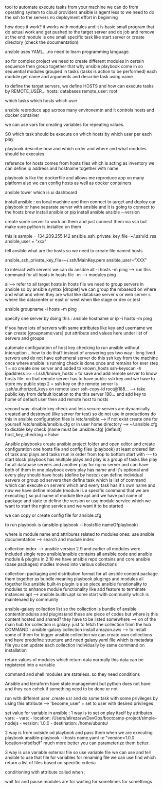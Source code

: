 tool to automate 
execute tasks from your machine
we can do from operating system to cloud providers
ansible is agent less to we need to do the ssh to the servers 
no deployment effort in beginning 

how does it work?
it works with modules and it is basic small program that do actual work and get pushed to the target server and do job and remove at the end 
module is one small specific task like start server or create directory (check the documentation)

ansible uses YAML....no need to learn programming language.

so for complex project we need to create different modules in certain sequence then group together 
that why ansible playbook come in
so sequential modules grouped in tasks (tasks is action to be performed)
each module get name and arguments and describe task using name 

to define the target servers, we define HOSTS and how can
execute tasks by REMOTE_USER...
hosts: databases
remote_user: root

which tasks 
which hosts 
which user

ansible reproduce app acroos many environemtn and it controls hosts and docker container

we can use vars for creating variables for repeating values.

SO which task should be execute on which hosts by which user per each play

playbook describe how and which order and where and what modules should be executes

reference for hosts comes from hosts files which is acting as inventory we can define ip address and hostname together with name 

playbook is like the dockerfile and allows me reproduce app on many platform
also we can config hosts as well as docker containers 

ansible tower which is ui dashboard

install ansible : on local machine and then connect to target and deploy our playbook
or have separate server with ansible and it is going to connect to the hosts
brew install ansible or pip install ansible 
ansible --version 


create some server to work on them and just connect them via ssh 
but make sure python is installed on them 

this is sample = 134.209.255.142 ansible_ssh_private_key_file=~/.ssh/id_rsa ansible_user = "xxx"

tell ansible what are the hosts so we need to create file named hosts

ansible_ssh_private_key_file=~/.ssh/MainKey.pem ansible_user="XXX"

to interact with servers we can do
ansible all -i hosts -m ping --> run this command for all hosts in hosts file 
-m --> modules ping 

all--> refer to all target hosts in hosts file 
we need to group servers in ansible so by ansible syntax [droplet]
we can group the mbasedd on where and what and when they are 
what like databsae server s or web server s where like datacenter or east or west 
when like stage or dev or test
  
ansible groupname -i hosts -m ping

specify one server by doing this :
ansible hostname or ip -i hosts -m ping 


if you have lots of servers with same attributes like key and username 
we can create 
[groupname:vars]
put attribute and values here under list of servers and groups



automate configuration of host key checking to run ansible without interuption ...how to do that? instead of answering yes 
two way : 
long lived servers and do not have ephemeral server 
do this ssh key from the machine once where ansible is running 
check is done once and remains for ever 
step 1 = so create one server and added to known_hosts 
ssh-keyscan -h ipaddress >> ~/.ssh/known_hosts = to save and add remote server to know hosts file.
on that remote server has to have public ssh key and we have to store my public step 2 = ssh key on the remote server 
ls .ssh/authorized_keys on remote user
ssh-copy-id root@188... --> take public key from default location to the this server 188... and add key to home of default user
then add remote host to hosts



second way:
disable key check and less secure 
servers are dynamically created and destroyed (like server for test) so do not use in productions
do this in ansible configuration files
ls /etc/ansible --> if not exist create one for yourself 
/etc/ansible/ansible.cfg 
or in user home directory --> ~/.ansible.cfg to disable key check (name must be .ansible.cfg)
[default]
host_key_checking = False

Ansible playbooks
create ansible project folder and open editor and create configuration 
one hosts file and config files (playbook) at least 
ordered list of task and plays and tasks rrun in order from top to bottom 
start with --- to start block 
playbook has multiple plays and play is a group of tasks 
like play for all database servers and another play for nginx server and can have both of them in one playbook 
every play has name and it's optional 
and every play should have hosts (define by hosts:) can define individual servers or group od servers
then define task which is list of command which can execute on servers which and every task has it's own name and now we have define module (module is a specific command that we are executing ) so put name of module like apt and we have put name of package and state to define the version
or use module service which we want to start the nginx service and we want it to be started

we can copy or create config file for ansible.cfg

to run playbook is (ansible-playbook -i hostsfile nameOfplaybook)

where is module name and attribures related to modules ones: use ansible documentation --> search and module index 

collection index --> ansible version 2.9 and earlier all modules were included
single repo ansible/ansible contains all ansible code and ansible module & plugins
in 2.10 we have ansible repo contains and core ansible (base packages)
modles moved into various collections

collection: packaging and distribution format for all ansible content
package them together as bundle meaning playbook plugings and modules all together 
like ansible built-in 
plugin is also piece ansible funstionality to modules to enhance module functionality like add feature to terminate instances
apt --> ansible.builtin.apt
some start with community which is maintenaed by community

ansible-galaxy collection list
 so the collection is bundle of ansible content(modules and plugins)and these are piece of codes but where is this content hosted and shared? they have to be listed somewhere --> on of the main hub for collection is galaxy.
just to fetch the collection from the hub 
COMMAND : ansible-galaxy collection install amazon.aws --> to install some of them
for bigger ansible collection we can create own collections
and have predefine structure and need galaxy.yaml file which is metadata file 
you can update each collection individually by same command on installation 


return values of modules which return data normally
this data can be registered into a variable

command and shell modules are stateless. so they need conditions 
 
Ansible and terraform have state management but python does not have and they can cehck if something need to be done or not

run with different user .create usr and do some task with some privileges by using this attribute --> 'become_user' = set to user with desired privileges


set value for variable in ansible :
1 way is to set on play itself by attributes vars:
                                                - 
  vars:
    - location: /Users/alireza/w/DevOps/bootcamp-project/simple-nodejs
    - version: 1.0.0
    - destination: /home/ubuntu/

2 way is from outside od playbook and pass them when we are executing playbook
ansible-playbook -i hosts name.yaml -e "version=1.0.0 location=sfsdfsdf"
much more better you can parameterize them better.

3 way is use variable external file
so use variable file we can use and tell ansible to use that file for variables 
for renaming file we can use find which return a list of files based on speciific criteria 

conditioning with attribute called when : 



wait for and pause modules are for waiting for sometimes for somethings
